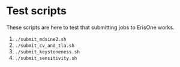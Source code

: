 # Test scripts
These scripts are here to test that submitting jobs to ErisOne works.

1. `./submit_mdsine2.sh`
2. `./submit_cv_and_tla.sh`
3. `./submit_keystoneness.sh`
4. `./submit_sensitivity.sh`